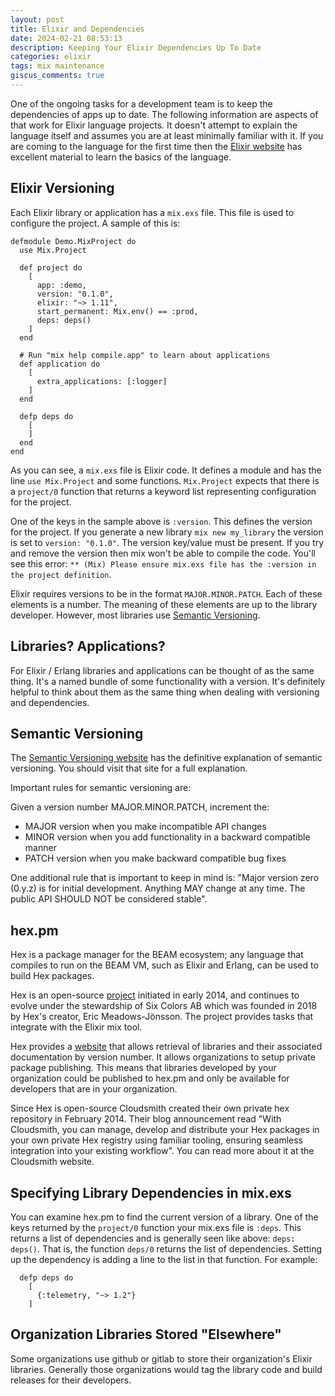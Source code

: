 ```yaml
---
layout: post
title: Elixir and Dependencies
date: 2024-02-21 08:53:13
description: Keeping Your Elixir Dependencies Up To Date
categories: elixir
tags: mix maintenance
giscus_comments: true
---
```


One of the ongoing tasks for a development team is to keep the dependencies of
apps up to date. The following information are aspects of that work for Elixir
language projects. It doesn't attempt to explain the language itself and assumes
you are at least minimally familiar with it. If you are coming to the language
for the first time then the [Elixir website](https://elixir-lang.org/) has
excellent material to learn the basics of the language.

## Elixir Versioning

Each Elixir library or application has a `mix.exs` file. This file is used to configure
the project. A sample of this is:

```
defmodule Demo.MixProject do
  use Mix.Project

  def project do
    [
      app: :demo,
      version: "0.1.0",
      elixir: "~> 1.11",
      start_permanent: Mix.env() == :prod,
      deps: deps()
    ]
  end

  # Run "mix help compile.app" to learn about applications
  def application do
    [
      extra_applications: [:logger]
    ]
  end

  defp deps do
    [
    ]
  end
end
```

As you can see, a `mix.exs` file is Elixir code. It defines a module and has the
line `use Mix.Project` and some functions. `Mix.Project` expects that there is a
`project/0` function that returns a keyword list representing configuration for
the project.

One of the keys in the sample above is `:version`. This defines the version for
the project. If you generate a new library `mix new my_library` the version is
set to `version: "0.1.0"`. The version key/value must be present. If you try and
remove the version then mix won't be able to compile the code. You'll see this
error: `** (Mix) Please ensure mix.exs file has the :version in the project
definition`.

Elixir requires versions to be in the format `MAJOR.MINOR.PATCH`. Each of these elements
is a number. The meaning of these elements are up to the library developer. However,
most libraries use [Semantic Versioning](https://semver.org/).

## Libraries? Applications?

For Elixir / Erlang libraries and applications can be thought of as the same thing.
It's a named bundle of some functionality with a version. It's definitely helpful to
think about them as the same thing when dealing with versioning and dependencies.

## Semantic Versioning

The [Semantic Versioning website](https://semver.org/) has the definitive explanation
of semantic versioning. You should visit that site for a full explanation.

Important rules for semantic versioning are:

Given a version number MAJOR.MINOR.PATCH, increment the:

- MAJOR version when you make incompatible API changes
- MINOR version when you add functionality in a backward compatible manner
- PATCH version when you make backward compatible bug fixes

One additional rule that is important to keep in mind is: "Major version zero
(0.y.z) is for initial development. Anything MAY change at any time. The public
API SHOULD NOT be considered stable".

## hex.pm

Hex is a package manager for the BEAM ecosystem; any language that compiles to
run on the BEAM VM, such as Elixir and Erlang, can be used to build Hex
packages.

Hex is an open-source [project](https://github.com/hexpm/hex) initiated in
early 2014, and continues to evolve under the stewardship of Six Colors AB which
was founded in 2018 by Hex's creator, Eric Meadows-Jönsson. The project provides
tasks that integrate with the Elixir mix tool.

Hex provides a [website](https://hex.pm/) that allows retrieval of libraries
and their associated documentation by version number. It allows organizations to
setup private package publishing. This means that libraries developed by your
organization could be published to hex.pm and only be available for developers
that are in your organization.

Since Hex is open-source Cloudsmith created their own private hex repository in
February 2014. Their blog announcement read "With Cloudsmith, you can manage, develop and distribute your Hex packages in your own private Hex registry using familiar tooling, ensuring seamless integration into your existing workflow". You can read more about it at the Cloudsmith website.

## Specifying Library Dependencies in mix.exs

You can examine hex.pm to find the current version of a library. One of the keys returned
by the `project/0` function your mix.exs file is `:deps`. This returns a list of dependencies
and is generally seen like above: `deps: deps()`. That is, the function `deps/0` returns
the list of dependencies. Setting up the dependency is adding a line to the list in that
function. For example:

```
  defp deps do
    [
      {:telemetry, "~> 1.2"}
    ]
```

## Organization Libraries Stored "Elsewhere"

Some organizations use github or gitlab to store their organization's Elixir
libraries. Generally those organizations would tag the library code and build releases
for their developers.
